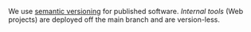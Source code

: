 We use [semantic versioning](https://semver.org/) for published software. _Internal tools_ (Web projects) are deployed off the main branch and are version-less.
